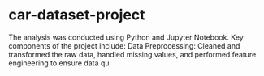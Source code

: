 # car-dataset-project
 The analysis was conducted using Python and Jupyter Notebook. Key components of the project include:  Data Preprocessing: Cleaned and transformed the raw data, handled missing values, and performed feature engineering to ensure data qu
